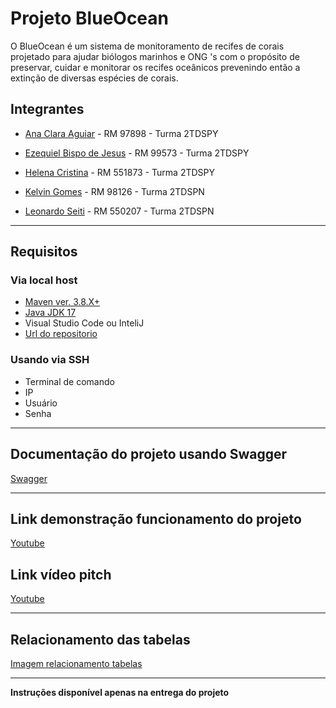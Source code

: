 # Projeto BlueOcean
O BlueOcean é um sistema de monitoramento de recifes de corais
projetado para ajudar biólogos marinhos e ONG 's com o propósito de preservar,
cuidar e monitorar os recifes oceânicos prevenindo então a extinção de diversas
espécies de corais.

## Integrantes<br>

- [Ana Clara Aguiar](https://github.com/anaclaraguimaraesremotto) - RM 97898 - Turma  2TDSPY

- [Ezequiel Bispo de Jesus](https://github.com/EzequielBispo) - RM 99573 - Turma  2TDSPY

- [Helena Cristina]() - RM 551873 - Turma  2TDSPY

- [Kelvin Gomes](https://github.com/kelving0mes) - RM 98126 - Turma  2TDSPN 

- [Leonardo Seiti](https://github.com/LeonardoSeiti) - RM 550207 - Turma  2TDSPN
  
---

## Requisitos
### Via local host
- [Maven ver. 3.8.X+](https://maven.apache.org/download.cgi)
- [Java JDK 17](https://www.oracle.com/br/java/technologies/downloads/#java17)
- Visual Studio Code ou InteliJ
- [Url do repositorio](https://github.com/LeonardoSeiti/BlueOcean.git)

### Usando via SSH
- Terminal de comando
- IP
- Usuário
- Senha

---

## Documentação do projeto usando Swagger

[Swagger](http://48.216.215.240:8080/swagger-ui/index.html#/docs)

---

## Link demonstração funcionamento do projeto

[Youtube](https://www.youtube.com/watch?v=ViCqpXr4RuE)

## Link vídeo pitch

[Youtube]()

---

## Relacionamento das tabelas
[Imagem relacionamento tabelas](https://github.com/user-attachments/files/15745893/Relacionamento.tabelas.pdf)

---

**Instruções disponível apenas na entrega do projeto**
